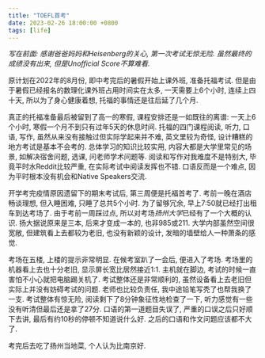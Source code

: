 ```yaml
---
title: "TOEFL首考"
date: 2023-02-26 18:00:00 +0800
tags: [life]
---
```


*写在前面: 感谢爸爸妈妈和Heisenberg的关心, 第一次考试无惊无险. 虽然最终的成绩没有出来, 但是Unofficial Score不算难看.*

原计划在2022年的8月份, 即中考完后的暑假开始上课外班, 准备托福考试. 但是由于暑假已经报名的数理化课外班占用时间实在太多, 一天需要上6个小时, 连续上四十天, 所以为了身心健康着想, 托福的事情还是往后延了几个月.

真正的托福准备最后被留到了高一的寒假, 课程安排还是一如既往的离谱: 一天上6个小时, 寒假一个月不到只有过年5天的休息时间. 托福的四门课程阅读, 听力, 口语, 写作, 虽然从来没有接触过但实际学起来并不难, 英文里较为奇怪, 设计糟糕的地方考试是基本不会考的. 总体学习的知识比较实用, 内容大都是大学里常见的场景, 如解决宿舍问题, 选课, 问老师学术问题等. 阅读和写作对我难度不是特别大, 毕竟平时水Reddit比较严重, 在实际考试中阅读发挥也不错. 口语反而是一个难点, 因为平时根本没有机会和Native Speakers交流.

开学考完疫情原因遗留下的期末考试后, 第三周便是托福首考了. 考前一晚在酒店畅谈理想, 但入睡困难, 只睡了总共5个小时. 为了留够冗余, 早上7:50就已经打出租车到达考场了. 由于考前一周踩过点, 所以对考场*扬州大学*已经有了一个大概的认识. 扬大据说原来是三本, 后来才变成一本的, 也非985或211. 大学内部虽然空间很宽敞, 但建筑看上去都较为老旧, 也没有新颖的设计, 发暗的墙壁给人一种萧条的感觉.

考场在五楼, 上楼的提示非常明显. 在候考室趴了一会后, 便进入了考场. 考场里的机器看上去也十分老旧, 显示屏长宽比居然接近1:1. 主机就在脚边, 考试的时候一直害怕不小心就把电脑踢关机了. 考试整体还是非常顺利的, 虽然设备看上去老旧但实际上并没有妨碍考试的问题. 老师也比较负责任, 我中途铅笔写秃了也帮我换了一支. 考试整体有惊无险, 阅读剩下了8分钟象征性地检查了一下, 听力感觉有一些没有听清但最后还是拿了27分. 口语的第一道题目失误了, 严重的口误之后只好顺下去讲, 最后有约10秒的停顿不知道说什么好. 之后的口语和作文问题应该都不大了.

考完后去吃了扬州当地菜, 个人认为比南京好.
